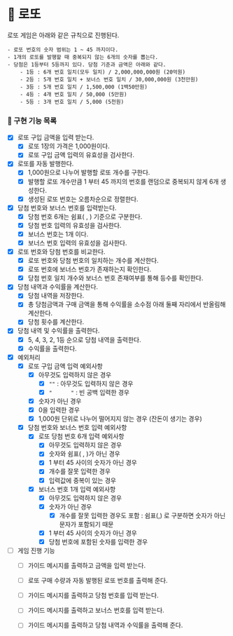 # :slot_machine: 로또

로또 게임은 아래와 같은 규칙으로 진행된다.

```
- 로또 번호의 숫자 범위는 1 ~ 45 까지이다.
- 1개의 로또를 발행할 때 중복되지 않는 6개의 숫자를 뽑는다.
- 당첨은 1등부터 5등까지 있다. 당첨 기준과 금액은 아래와 같다.
	- 1등 : 6개 번호 일치(모두 일치) / 2,000,000,000원 (20억원)
	- 2등 : 5개 번호 일치 + 보너스 번호 일치 / 30,000,000원 (3천만원)
	- 3등 : 5개 번호 일치 / 1,500,000 (1백50만원)
	- 4등 : 4개 번호 일치 / 50,000 (5만원)
	- 5등 : 3개 번호 일치 / 5,000 (5천원)
```

### 🔨 구현 기능 목록

- [x] 로또 구입 금액을 입력 받는다.
  - [x] 로또 1장의 가격은 1,000원이다.
  - [x] 로또 구입 금액 입력의 유효성을 검사한다.
- [x] 로또를 자동 발행한다.
  - [x] 1,000원으로 나누어 발행할 로또 개수를 구한다.
  - [x] 발행할 로또 개수만큼 1 부터 45 까지의 번호를 랜덤으로 중복되지 않게 6개 생성한다.
  - [x] 생성된 로또 번호는 오름차순으로 정렬한다.
- [x] 당첨 번호와 보너스 번호를 입력받는다.
  - [x] 당첨 번호 6개는 쉼표( , ) 기준으로 구분한다.
  - [x] 당첨 번호 입력의 유효성을 검사한다.
  - [x] 보너스 번호는 1개 이다.
  - [x] 보너스 번호 입력의 유효성을 검사한다.
- [x] 로또 번호와 당첨 번호를 비교한다.
  - [x] 로또 번호와 당첨 번호의 일치하는 개수를 계산한다.
  - [x] 로또 번호에 보너스 번호가 존재하는지 확인한다.
  - [x] 당첨 번호 일치 개수와 보너스 번호 존재여부를 통해 등수를 확인한다.
- [x] 당첨 내역과 수익률을 계산한다.
  - [x] 당첨 내역을 저장한다.
  - [x] 총 당첨금액과 구매 금액을 통해 수익률을 소수점 아래 둘째 자리에서 반올림해 계산한다.
  - [x] 당첨 횟수를 계산한다.
- [x] 당첨 내역 및 수익률을 출력한다.
  - [x] 5, 4, 3, 2, 1등 순으로 당첨 내역을 출력한다.
  - [x] 수익률을 출력한다.
- [x] 예외처리
  - [x] 로또 구입 금액 입력 예외사항
    - [x] 아무것도 입력하지 않은 경우
      - [x] `""` : 아무것도 입력하지 않은 경우
      - [x]  `"      "` : 빈 공백 입력한 경우
    - [x] 숫자가 아닌 경우
    - [x] 0을 입력한 경우
    - [x] 1,000원 단위로 나누어 떨어지지 않는 경우 (잔돈이 생기는 경우)
  - [x] 당첨 번호와 보너스 번호 입력 예외사항
    - [x] 로또 당첨 번호 6개 입력 예외사항
      - [x] 아무것도 입력하지 않은 경우
      - [x] 숫자와 쉼표( , )가 아닌 경우
      - [x] 1 부터 45 사이의 숫자가 아닌 경우
      - [x] 개수를 잘못 입력한 경우
      - [x] 입력값에 중복이 있는 경우
    - [x] 보너스 번호 1개 입력 예외사항
      - [x] 아무것도 입력하지 않은 경우
      - [x] 숫자가 아닌 경우
        - [x] 개수를 잘못 입력한 경우도 포함 : 쉼표(,) 로 구분하면 숫자가 아닌 문자가 포함되기 때문
      - [x] 1 부터 45 사이의 숫자가 아닌 경우
      - [x] 당첨 번호에 포함된 숫자를 입력한 경우

- [ ] 게임 진행 기능
  - [ ] 가이드 메시지를 출력하고 금액을 입력 받는다.
  - [ ] 로또 구매 수량과 자동 발행된 로또 번호를 출력해 준다.
  - [ ] 가이드 메시지를 출력하고 당첨 번호를 입력 받는다.
  - [ ] 가이드 메시지를 출력하고 보너스 번호를 입력 받는다.
  - [ ] 가이드 메시지를 출력하고 당첨 내역과 수익률을 출력해 준다.

